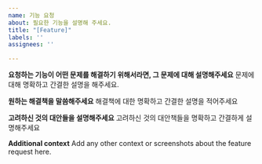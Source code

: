 ```yaml
---
name: 기능 요청
about: 필요한 기능을 설명해 주세요.
title: "[Feature]"
labels: ''
assignees: ''

---
```


**요청하는 기능이 어떤 문제를 해결하기 위해서라면, 그 문제에 대해 설명해주세요**
문제에 대해 명확하고 간결한 설명을 해주세요.

**원하는 해결책을 말씀해주세요**
해결책에 대한 명확하고 간결한 설명을 적어주세요

**고려하신 것의 대안들을 설명해주세요**
고려하신 것의 대안책들을 명확하고 간결하게 설명해주세요

**Additional context**
Add any other context or screenshots about the feature request here.
